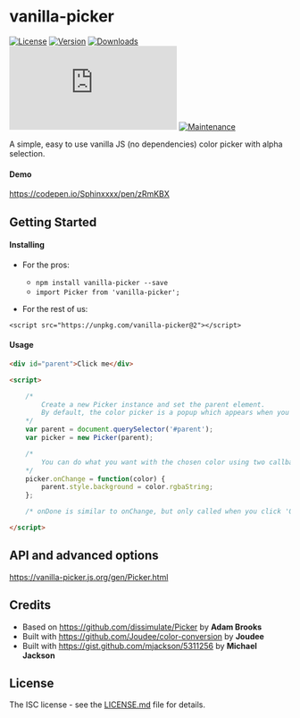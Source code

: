 # vanilla-picker

[![License](https://img.shields.io/npm/l/vanilla-picker.svg)](https://github.com/Sphinxxxx/vanilla-picker/blob/master/LICENSE.md)
[![Version](https://img.shields.io/npm/v/vanilla-picker.svg)](https://npmjs.com/vanilla-picker)
[![Downloads](https://img.shields.io/npm/dm/vanilla-picker.svg)](https://npmjs.com/vanilla-picker)
[![Size](https://badgen.net/badgesize/gzip/sphinxxxx/vanilla-picker/master/dist/vanilla-picker.min.js?label=min%2Bgzip)](https://unpkg.com/vanilla-picker)
[![Maintenance](https://img.shields.io/maintenance/yes/2018.svg)](https://github.com/Sphinxxxx/vanilla-picker/commits/master)

A simple, easy to use vanilla JS (no dependencies) color picker with alpha selection.

#### Demo

https://codepen.io/Sphinxxxx/pen/zRmKBX


## Getting Started

#### Installing

* For the pros:

  + ```npm install vanilla-picker --save```
  + ```import Picker from 'vanilla-picker';```

* For the rest of us:

```
<script src="https://unpkg.com/vanilla-picker@2"></script>
```

#### Usage

```html
<div id="parent">Click me</div>

<script>

    /*
        Create a new Picker instance and set the parent element.
        By default, the color picker is a popup which appears when you click the parent.
    */
    var parent = document.querySelector('#parent');
    var picker = new Picker(parent);

    /*
        You can do what you want with the chosen color using two callbacks: onChange and onDone.
    */
    picker.onChange = function(color) {
        parent.style.background = color.rgbaString;
    };

    /* onDone is similar to onChange, but only called when you click 'Ok' */

</script>
```


## API and advanced options

https://vanilla-picker.js.org/gen/Picker.html


## Credits

* Based on https://github.com/dissimulate/Picker by **Adam Brooks**
* Built with https://github.com/Joudee/color-conversion by **Joudee**
* Built with https://gist.github.com/mjackson/5311256 by **Michael Jackson**


## License

The ISC license - see the [LICENSE.md](LICENSE.md) file for details.
